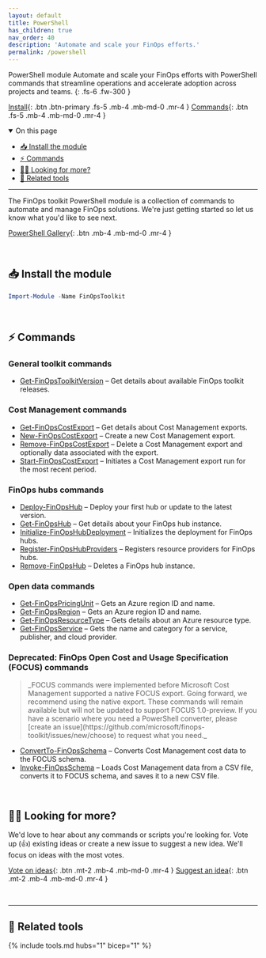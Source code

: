 ```yaml
---
layout: default
title: PowerShell
has_children: true
nav_order: 40
description: 'Automate and scale your FinOps efforts.'
permalink: /powershell
---
```


<span class="fs-9 d-block mb-4">PowerShell module</span>
Automate and scale your FinOps efforts with PowerShell commands that streamline operations and accelerate adoption across projects and teams.
{: .fs-6 .fw-300 }

[Install](#-install-the-module){: .btn .btn-primary .fs-5 .mb-4 .mb-md-0 .mr-4 }
[Commands](#-commands){: .btn .fs-5 .mb-4 .mb-md-0 .mr-4 }

<details open markdown="1">
   <summary class="fs-2 text-uppercase">On this page</summary>

- [📥 Install the module](#-install-the-module)
- [⚡ Commands](#-commands)
- [🙋‍♀️ Looking for more?](#️-looking-for-more)
- [🧰 Related tools](#-related-tools)

</details>

---

The FinOps toolkit PowerShell module is a collection of commands to automate and manage FinOps solutions. We're just getting started so let us know what you'd like to see next.

[PowerShell Gallery](https://www.powershellgallery.com/packages/FinOpsToolkit){: .btn .mb-4 .mb-md-0 .mr-4 }

<br>

## 📥 Install the module

```powershell
Import-Module -Name FinOpsToolkit
```

<br>

## ⚡ Commands

### General toolkit commands

- [Get-FinOpsToolkitVersion](toolkit/Get-FinOpsToolkitVersion.md) – Get details about available FinOps toolkit releases.

### Cost Management commands

- [Get-FinOpsCostExport](cost/Get-FinOpsCostExport.md) – Get details about Cost Management exports.
- [New-FinOpsCostExport](cost/New-FinOpsCostExport.md) – Create a new Cost Management export.
- [Remove-FinOpsCostExport](cost/Remove-FinOpsCostExport.md) – Delete a Cost Management export and optionally data associated with the export.
- [Start-FinOpsCostExport](cost/Start-FinOpsCostExport.md) – Initiates a Cost Management export run for the most recent period.

### FinOps hubs commands

- [Deploy-FinOpsHub](hubs/Deploy-FinOpsHub.md) – Deploy your first hub or update to the latest version.
- [Get-FinOpsHub](hubs/Get-FinOpsHub.md) – Get details about your FinOps hub instance.
- [Initialize-FinOpsHubDeployment](hubs/Initialize-FinOpsHubDeployment.md) – Initializes the deployment for FinOps hubs.
- [Register-FinOpsHubProviders](hubs/Register-FinOpsHubProviders.md) – Registers resource providers for FinOps hubs.
- [Remove-FinOpsHub](hubs/Remove-FinOpsHub.md) – Deletes a FinOps hub instance.

### Open data commands

- [Get-FinOpsPricingUnit](data/Get-FinOpsPricingUnit.md) – Gets an Azure region ID and name.
- [Get-FinOpsRegion](data/Get-FinOpsRegion.md) – Gets an Azure region ID and name.
- [Get-FinOpsResourceType](data/Get-FinOpsResourceType.md) – Gets details about an Azure resource type.
- [Get-FinOpsService](data/Get-FinOpsService.md) – Gets the name and category for a service, publisher, and cloud provider.

### Deprecated: FinOps Open Cost and Usage Specification (FOCUS) commands

<blockquote class="warning" markdown="1">
  _FOCUS commands were implemented before Microsoft Cost Management supported a native FOCUS export. Going forward, we recommend using the native export. These commands will remain available but will not be updated to support FOCUS 1.0-preview. If you have a scenario where you need a PowerShell converter, please [create an issue](https://github.com/microsoft/finops-toolkit/issues/new/choose) to request what you need._
</blockquote>

- [ConvertTo-FinOpsSchema](focus/ConvertTo-FinOpsSchema.md) – Converts Cost Management cost data to the FOCUS schema.
- [Invoke-FinOpsSchema](focus/Invoke-FinOpsSchemaTransform.md) – Loads Cost Management data from a CSV file, converts it to FOCUS schema, and saves it to a new CSV file.

<br>

## 🙋‍♀️ Looking for more?

We'd love to hear about any commands or scripts you're looking for. Vote up (👍) existing ideas or create a new issue to suggest a new idea. We'll focus on ideas with the most votes.

[Vote on ideas](https://github.com/microsoft/finops-toolkit/issues?q=is%3Aissue+is%3Aopen+label%3A%22Area%3A+PowerShell%22+sort%3Areactions-%2B1-desc){: .btn .mt-2 .mb-4 .mb-md-0 .mr-4 }
[Suggest an idea](https://github.com/microsoft/finops-toolkit/issues/new/choose){: .btn .mt-2 .mb-4 .mb-md-0 .mr-4 }

<br>

---

## 🧰 Related tools

{% include tools.md hubs="1" bicep="1" %}

<br>
